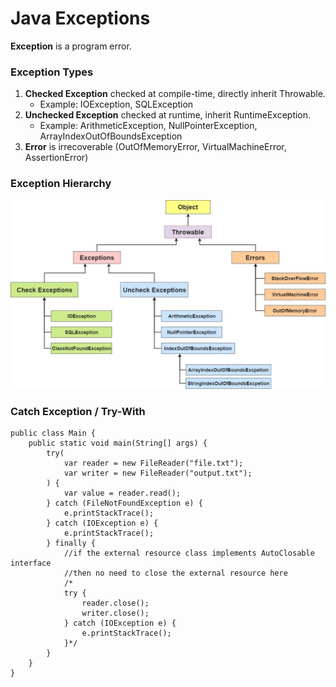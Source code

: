 # Java Exceptions
**Exception** is a program error.

### Exception Types
1. **Checked Exception** checked at compile-time, directly inherit Throwable.
   * Example: IOException, SQLException
2. **Unchecked Exception** checked at runtime, inherit RuntimeException.
   * Example: ArithmeticException, NullPointerException, ArrayIndexOutOfBoundsException
3. **Error**  is irrecoverable (OutOfMemoryError, VirtualMachineError, AssertionError)

### Exception Hierarchy
![](https://github.com/shamy1st/java-exceptions/blob/main/hierarchy.png)

### Catch Exception / Try-With

    public class Main {
        public static void main(String[] args) {
            try(
                var reader = new FileReader("file.txt");
                var writer = new FileReader("output.txt");
            ) {
                var value = reader.read();
            } catch (FileNotFoundException e) {
                e.printStackTrace();
            } catch (IOException e) {
                e.printStackTrace();
            } finally {
                //if the external resource class implements AutoClosable interface
                //then no need to close the external resource here
                /*
                try {
                    reader.close();
                    writer.close();
                } catch (IOException e) {
                    e.printStackTrace();
                }*/
            }
        }
    }
